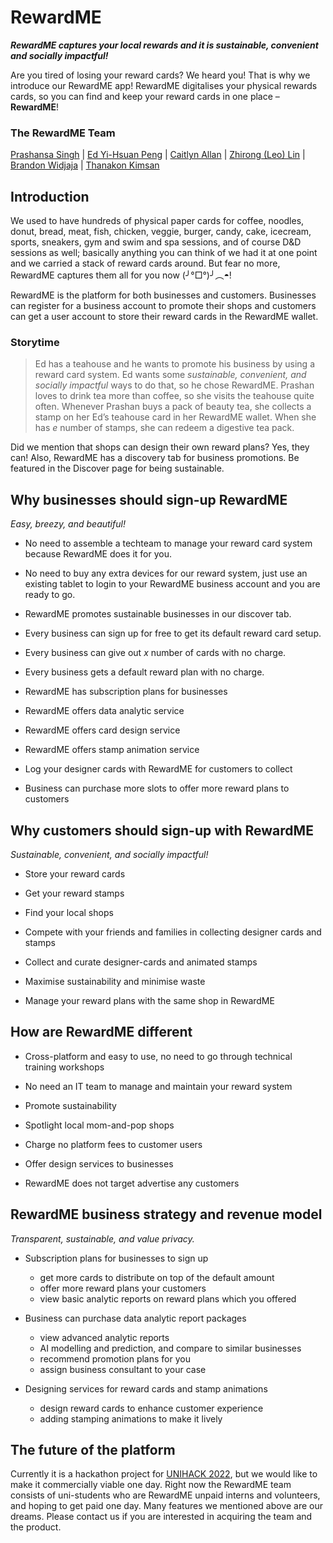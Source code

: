 # RewardME
**_RewardME captures your local rewards and it is sustainable, convenient and socially impactful!_**

Are you tired of losing your reward cards? We heard you! That is why we introduce our RewardME app! RewardME digitalises your physical rewards cards, so you can find and keep your reward cards in one place – **RewardME**!


### The RewardME Team
[Prashansa Singh](https://github.com/Prashansa-Singh) | [Ed Yi-Hsuan Peng](https://github.com/yipp-217) | [Caitlyn Allan](https://github.com/CaitlynAllan) | [Zhirong (Leo) Lin](https://github.com/Z27a) | [Brandon Widjaja](https://github.com/BrandonWidjaja) | [Thanakon Kimsan](https://github.com/konfucius1)



## Introduction

We used to have hundreds of physical paper cards for coffee, noodles, donut, bread, meat, fish, chicken, veggie, burger, candy, cake, icecream, sports, sneakers, gym and swim and spa sessions, and of course D&D sessions as well; basically anything you can think of we had it at one point and we carried a stack of reward cards around. But fear no more, RewardME captures them all for you now (╯°□°)╯︵◓!

RewardME is the platform for both businesses and customers. Businesses can register for a business account to promote their shops and customers can get a user account to store their reward cards in the RewardME wallet.

### Storytime

> Ed has a teahouse and he wants to promote his business by using a reward card system. Ed wants some _sustainable, convenient, and socially impactful_ ways to do that, so he chose RewardME. Prashan loves to drink tea more than coffee, so she visits the teahouse quite often. Whenever Prashan buys a pack of beauty tea, she collects a stamp on her Ed’s teahouse card in her RewardME wallet. When she has _e_ number of stamps, she can redeem a digestive tea pack.
 
Did we mention that shops can design their own reward plans? Yes, they can! Also, RewardME has a discovery tab for business promotions. Be featured in the Discover page for being sustainable.



## Why businesses should sign-up RewardME
_Easy, breezy, and beautiful!_

- No need to assemble a techteam to manage your reward card system because RewardME does it for you.

- No need to buy any extra devices for our reward system, just use an existing tablet to login to your RewardME business account and you are ready to go.

- RewardME promotes sustainable businesses in our discover tab.

- Every business can sign up for free to get its default reward card setup.

- Every business can give out _x_ number of cards with no charge.

- Every business gets a default reward plan with no charge.


- RewardME has subscription plans for businesses

- RewardME offers data analytic service

- RewardME offers card design service

- RewardME offers stamp animation service

- Log your designer cards with RewardME for customers to collect

- Business can purchase more slots to offer more reward plans to customers



## Why customers should sign-up with RewardME
_Sustainable, convenient, and socially impactful!_

- Store your reward cards

- Get your reward stamps

- Find your local shops

- Compete with your friends and families in collecting designer cards and stamps

- Collect and curate designer-cards and animated stamps

- Maximise sustainability and minimise waste

- Manage your reward plans with the same shop in RewardME



## How are RewardME different

- Cross-platform and easy to use, no need to go through technical training workshops

- No need an IT team to manage and maintain your reward system

- Promote sustainability

- Spotlight local mom-and-pop shops

- Charge no platform fees to customer users

- Offer design services to businesses

- RewardME does not target advertise any customers



## RewardME business strategy and revenue model
_Transparent, sustainable, and value privacy._

- Subscription plans for businesses to sign up
  * get more cards to distribute on top of the default amount
  * offer more reward plans your customers
  * view basic analytic reports on reward plans which you offered

- Business can purchase data analytic report packages
  * view advanced analytic reports
  * AI modelling and prediction, and compare to similar businesses
  * recommend promotion plans for you
  * assign business consultant to your case

- Designing services for reward cards and stamp animations
  * design reward cards to enhance customer experience
  * adding stamping animations to make it lively



## The future of the platform
Currently it is a hackathon project for [UNIHACK 2022](https://www.unihack.net/), but we would like to make it commercially viable one day. Right now the RewardME team consists of uni-students who are RewardME unpaid interns and volunteers, and hoping to get paid one day. Many features we mentioned above are our dreams. Please contact us if you are interested in acquiring the team and the product.




